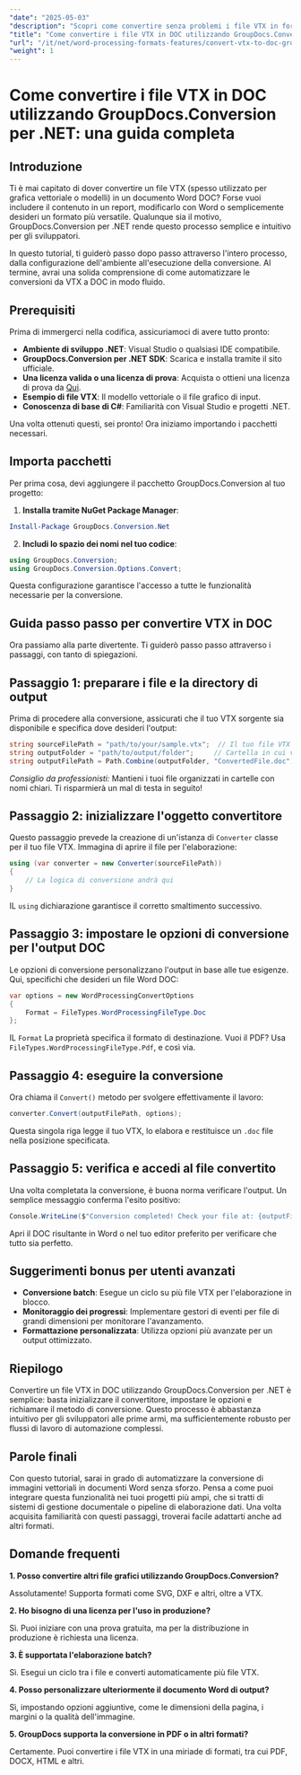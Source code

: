 ```yaml
---
"date": "2025-05-03"
"description": "Scopri come convertire senza problemi i file VTX in formato DOC utilizzando GroupDocs.Conversion per .NET con questa guida completa. Scopri configurazione, implementazione e best practice."
"title": "Come convertire i file VTX in DOC utilizzando GroupDocs.Conversion per .NET&#58; una guida completa"
"url": "/it/net/word-processing-formats-features/convert-vtx-to-doc-groupdocs-conversion-dotnet/"
"weight": 1
---
```


# Come convertire i file VTX in DOC utilizzando GroupDocs.Conversion per .NET: una guida completa

## Introduzione

Ti è mai capitato di dover convertire un file VTX (spesso utilizzato per grafica vettoriale o modelli) in un documento Word DOC? Forse vuoi includere il contenuto in un report, modificarlo con Word o semplicemente desideri un formato più versatile. Qualunque sia il motivo, GroupDocs.Conversion per .NET rende questo processo semplice e intuitivo per gli sviluppatori. 

In questo tutorial, ti guiderò passo dopo passo attraverso l'intero processo, dalla configurazione dell'ambiente all'esecuzione della conversione. Al termine, avrai una solida comprensione di come automatizzare le conversioni da VTX a DOC in modo fluido.

## Prerequisiti

Prima di immergerci nella codifica, assicuriamoci di avere tutto pronto:

- **Ambiente di sviluppo .NET**: Visual Studio o qualsiasi IDE compatibile.
- **GroupDocs.Conversion per .NET SDK**: Scarica e installa tramite il sito ufficiale.
- **Una licenza valida o una licenza di prova**: Acquista o ottieni una licenza di prova da [Qui](https://releases.groupdocs.com/conversion/net/).
- **Esempio di file VTX**: Il modello vettoriale o il file grafico di input.
- **Conoscenza di base di C#**: Familiarità con Visual Studio e progetti .NET.

Una volta ottenuti questi, sei pronto! Ora iniziamo importando i pacchetti necessari.

## Importa pacchetti

Per prima cosa, devi aggiungere il pacchetto GroupDocs.Conversion al tuo progetto:

1. **Installa tramite NuGet Package Manager**:

```powershell
Install-Package GroupDocs.Conversion.Net
```

2. **Includi lo spazio dei nomi nel tuo codice**:

```csharp
using GroupDocs.Conversion;
using GroupDocs.Conversion.Options.Convert;
```

Questa configurazione garantisce l'accesso a tutte le funzionalità necessarie per la conversione.

## Guida passo passo per convertire VTX in DOC

Ora passiamo alla parte divertente. Ti guiderò passo passo attraverso i passaggi, con tanto di spiegazioni.

## Passaggio 1: preparare i file e la directory di output

Prima di procedere alla conversione, assicurati che il tuo VTX sorgente sia disponibile e specifica dove desideri l'output:

```csharp
string sourceFilePath = "path/to/your/sample.vtx";  // Il tuo file VTX di input
string outputFolder = "path/to/output/folder";     // Cartella in cui verrà salvato il file convertito
string outputFilePath = Path.Combine(outputFolder, "ConvertedFile.doc");
```

*Consiglio da professionisti:* Mantieni i tuoi file organizzati in cartelle con nomi chiari. Ti risparmierà un mal di testa in seguito!

## Passaggio 2: inizializzare l'oggetto convertitore

Questo passaggio prevede la creazione di un'istanza di `Converter` classe per il tuo file VTX. Immagina di aprire il file per l'elaborazione:

```csharp
using (var converter = new Converter(sourceFilePath))
{
    // La logica di conversione andrà qui
}
```

IL `using` dichiarazione garantisce il corretto smaltimento successivo.

## Passaggio 3: impostare le opzioni di conversione per l'output DOC

Le opzioni di conversione personalizzano l'output in base alle tue esigenze. Qui, specifichi che desideri un file Word DOC:

```csharp
var options = new WordProcessingConvertOptions
{
    Format = FileTypes.WordProcessingFileType.Doc
};
```

IL `Format` La proprietà specifica il formato di destinazione. Vuoi il PDF? Usa `FileTypes.WordProcessingFileType.Pdf`, e così via.

## Passaggio 4: eseguire la conversione

Ora chiama il `Convert()` metodo per svolgere effettivamente il lavoro:

```csharp
converter.Convert(outputFilePath, options);
```

Questa singola riga legge il tuo VTX, lo elabora e restituisce un `.doc` file nella posizione specificata.

## Passaggio 5: verifica e accedi al file convertito

Una volta completata la conversione, è buona norma verificare l'output. Un semplice messaggio conferma l'esito positivo:

```csharp
Console.WriteLine($"Conversion completed! Check your file at: {outputFilePath}");
```

Apri il DOC risultante in Word o nel tuo editor preferito per verificare che tutto sia perfetto.

## Suggerimenti bonus per utenti avanzati

- **Conversione batch**: Esegue un ciclo su più file VTX per l'elaborazione in blocco.
- **Monitoraggio dei progressi**: Implementare gestori di eventi per file di grandi dimensioni per monitorare l'avanzamento.
- **Formattazione personalizzata**: Utilizza opzioni più avanzate per un output ottimizzato.

## Riepilogo

Convertire un file VTX in DOC utilizzando GroupDocs.Conversion per .NET è semplice: basta inizializzare il convertitore, impostare le opzioni e richiamare il metodo di conversione. Questo processo è abbastanza intuitivo per gli sviluppatori alle prime armi, ma sufficientemente robusto per flussi di lavoro di automazione complessi.

## Parole finali

Con questo tutorial, sarai in grado di automatizzare la conversione di immagini vettoriali in documenti Word senza sforzo. Pensa a come puoi integrare questa funzionalità nei tuoi progetti più ampi, che si tratti di sistemi di gestione documentale o pipeline di elaborazione dati. Una volta acquisita familiarità con questi passaggi, troverai facile adattarti anche ad altri formati.

## Domande frequenti

**1. Posso convertire altri file grafici utilizzando GroupDocs.Conversion?**
  
Assolutamente! Supporta formati come SVG, DXF e altri, oltre a VTX.

**2. Ho bisogno di una licenza per l'uso in produzione?**  

Sì. Puoi iniziare con una prova gratuita, ma per la distribuzione in produzione è richiesta una licenza.

**3. È supportata l'elaborazione batch?**  

Sì. Esegui un ciclo tra i file e converti automaticamente più file VTX.

**4. Posso personalizzare ulteriormente il documento Word di output?**  

Sì, impostando opzioni aggiuntive, come le dimensioni della pagina, i margini o la qualità dell'immagine.

**5. GroupDocs supporta la conversione in PDF o in altri formati?**  

Certamente. Puoi convertire i file VTX in una miriade di formati, tra cui PDF, DOCX, HTML e altri.